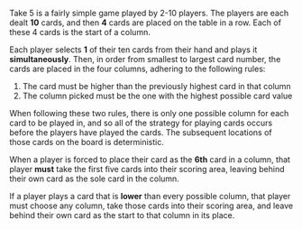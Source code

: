 Take 5 is a fairly simple game played by 2-10 players. The players are each dealt **10** cards, and then **4** cards are placed on the table in a row. Each of these 4 cards is the start of a column.

Each player selects **1** of their ten cards from their hand and plays it **simultaneously**. Then, in order from smallest to largest card number, the cards are placed in the four columns, adhering to the following rules:

1. The card must be higher than the previously highest card in that column
2. The column picked must be the one with the highest possible card value

When following these two rules, there is only one possible column for each card to be played in, and so all of the strategy for playing cards occurs before the players have played the cards. The subsequent locations of those cards on the board is deterministic.

When a player is forced to place their card as the **6th** card in a column, that player **must** take the first five cards into their scoring area, leaving behind their own card as the sole card in the column.

If a player plays a card that is **lower** than every possible column, that player must choose any column, take those cards into their scoring area, and leave behind their own card as the start to that column in its place.